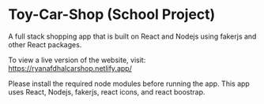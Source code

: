 # Toy-Car-Shop (School Project)
A full stack shopping app that is built on React and Nodejs using fakerjs and other React packages.

To view a live version of the website, visit: https://ryanafdhalcarshop.netlify.app/

Please install the required node modules before running the app. This app uses React, Nodejs, fakerjs, react icons, and react boostrap.
